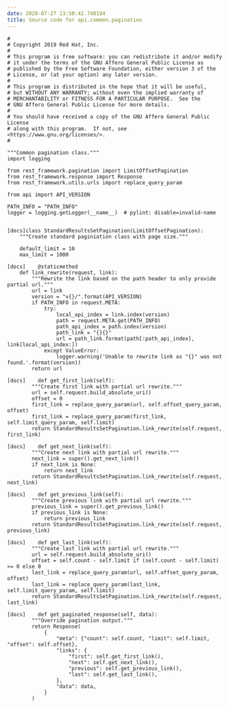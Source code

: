 ```yaml
---
date: 2020-07-27 13:50:42.748194
title: Source code for api.common.pagination
---
```


<div class="highlight">

    #
    # Copyright 2019 Red Hat, Inc.
    #
    # This program is free software: you can redistribute it and/or modify
    # it under the terms of the GNU Affero General Public License as
    # published by the Free Software Foundation, either version 3 of the
    # License, or (at your option) any later version.
    #
    # This program is distributed in the hope that it will be useful,
    # but WITHOUT ANY WARRANTY; without even the implied warranty of
    # MERCHANTABILITY or FITNESS FOR A PARTICULAR PURPOSE.  See the
    # GNU Affero General Public License for more details.
    #
    # You should have received a copy of the GNU Affero General Public License
    # along with this program.  If not, see <https://www.gnu.org/licenses/>.
    #
    
    """Common pagination class."""
    import logging
    
    from rest_framework.pagination import LimitOffsetPagination
    from rest_framework.response import Response
    from rest_framework.utils.urls import replace_query_param
    
    from api import API_VERSION
    
    PATH_INFO = "PATH_INFO"
    logger = logging.getLogger(__name__)  # pylint: disable=invalid-name
    
    
    [docs]class StandardResultsSetPagination(LimitOffsetPagination):
        """Create standard paginiation class with page size."""
    
        default_limit = 10
        max_limit = 1000
    
    [docs]    @staticmethod
        def link_rewrite(request, link):
            """Rewrite the link based on the path header to only provide partial url."""
            url = link
            version = "v{}/".format(API_VERSION)
            if PATH_INFO in request.META:
                try:
                    local_api_index = link.index(version)
                    path = request.META.get(PATH_INFO)
                    path_api_index = path.index(version)
                    path_link = "{}{}"
                    url = path_link.format(path[:path_api_index], link[local_api_index:])
                except ValueError:
                    logger.warning('Unable to rewrite link as "{}" was not found.'.format(version))
            return url
    
    [docs]    def get_first_link(self):
            """Create first link with partial url rewrite."""
            url = self.request.build_absolute_uri()
            offset = 0
            first_link = replace_query_param(url, self.offset_query_param, offset)
            first_link = replace_query_param(first_link, self.limit_query_param, self.limit)
            return StandardResultsSetPagination.link_rewrite(self.request, first_link)
    
    [docs]    def get_next_link(self):
            """Create next link with partial url rewrite."""
            next_link = super().get_next_link()
            if next_link is None:
                return next_link
            return StandardResultsSetPagination.link_rewrite(self.request, next_link)
    
    [docs]    def get_previous_link(self):
            """Create previous link with partial url rewrite."""
            previous_link = super().get_previous_link()
            if previous_link is None:
                return previous_link
            return StandardResultsSetPagination.link_rewrite(self.request, previous_link)
    
    [docs]    def get_last_link(self):
            """Create last link with partial url rewrite."""
            url = self.request.build_absolute_uri()
            offset = self.count - self.limit if (self.count - self.limit) >= 0 else 0
            last_link = replace_query_param(url, self.offset_query_param, offset)
            last_link = replace_query_param(last_link, self.limit_query_param, self.limit)
            return StandardResultsSetPagination.link_rewrite(self.request, last_link)
    
    [docs]    def get_paginated_response(self, data):
            """Override pagination output."""
            return Response(
                {
                    "meta": {"count": self.count, "limit": self.limit, "offset": self.offset},
                    "links": {
                        "first": self.get_first_link(),
                        "next": self.get_next_link(),
                        "previous": self.get_previous_link(),
                        "last": self.get_last_link(),
                    },
                    "data": data,
                }
            )

</div>